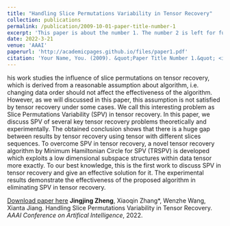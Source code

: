 ```yaml
---
title: "Handling Slice Permutations Variability in Tensor Recovery"
collection: publications
permalink: /publication/2009-10-01-paper-title-number-1
excerpt: 'This paper is about the number 1. The number 2 is left for future work.'
date: 2022-3-21
venue: 'AAAI'
paperurl: 'http://academicpages.github.io/files/paper1.pdf'
citation: 'Your Name, You. (2009). &quot;Paper Title Number 1.&quot; <i>Journal 1</i>. 1(1).'
---
```

his work studies the influence of slice permutations on tensor recovery, which is derived from a reasonable assumption
about algorithm, i.e. changing data order should not affect the effectiveness of the algorithm. However, as we will discussed in this paper, this assumption is not satisfied by tensor recovery under some cases. We call this interesting problem as
Slice Permutations Variability (SPV) in tensor recovery. In this paper, we discuss SPV of several key tensor recovery problems theoretically and experimentally. The obtained conclusion shows that there is a huge gap between results by tensor recovery using tensor with different slices sequences. To overcome
SPV in tensor recovery, a novel tensor recovery algorithm by Minimum Hamiltonian Circle for SPV (TRSPV) is developed
which exploits a low dimensional subspace structures within data tensor more exactly. To our best knowledge, this is the
first work to discuss SPV in tensor recovery and give an effective solution for it. The experimental results demonstrate the effectiveness of the proposed algorithm in eliminating SPV in tensor recovery.

[Download paper here](https://www.aaai.org/AAAI22Papers/AAAI-8021.ZhengJ.pdf)
**Jingjing Zheng**, Xiaoqin Zhang*, Wenzhe Wang, Xianta Jiang. Handling Slice Permutations Variability in Tensor Recovery. *AAAI Conference on Artifical Intelligence*, 2022.
